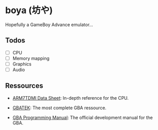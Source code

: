 # boya (坊や)

Hopefully a GameBoy Advance emulator...

## Todos

- [ ] CPU
- [ ] Memory mapping
- [ ] Graphics
- [ ] Audio

## Ressources

- [ARM7TDMI Data Sheet](https://www.dwedit.org/files/ARM7TDMI.pdf): In-depth reference for the CPU.

- [GBATEK](https://problemkaputt.de/gbatek.htm): The most complete GBA ressource.

- [GBA Programming Manual](https://archive.org/details/NintendoGbaManualV1.1): The official development manual for the GBA.
